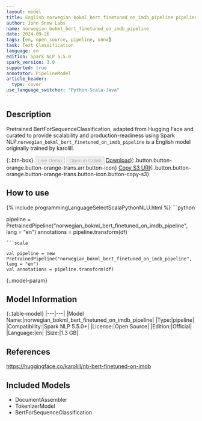 ```yaml
---
layout: model
title: English norwegian_bokml_bert_finetuned_on_imdb_pipeline pipeline BertForSequenceClassification from karolill
author: John Snow Labs
name: norwegian_bokml_bert_finetuned_on_imdb_pipeline
date: 2024-09-26
tags: [en, open_source, pipeline, onnx]
task: Text Classification
language: en
edition: Spark NLP 5.5.0
spark_version: 3.0
supported: true
annotator: PipelineModel
article_header:
  type: cover
use_language_switcher: "Python-Scala-Java"
---
```


## Description

Pretrained BertForSequenceClassification, adapted from Hugging Face and curated to provide scalability and production-readiness using Spark NLP.`norwegian_bokml_bert_finetuned_on_imdb_pipeline` is a English model originally trained by karolill.

{:.btn-box}
<button class="button button-orange" disabled>Live Demo</button>
<button class="button button-orange" disabled>Open in Colab</button>
[Download](https://s3.amazonaws.com/auxdata.johnsnowlabs.com/public/models/norwegian_bokml_bert_finetuned_on_imdb_pipeline_en_5.5.0_3.0_1727350400236.zip){:.button.button-orange.button-orange-trans.arr.button-icon}
[Copy S3 URI](s3://auxdata.johnsnowlabs.com/public/models/norwegian_bokml_bert_finetuned_on_imdb_pipeline_en_5.5.0_3.0_1727350400236.zip){:.button.button-orange.button-orange-trans.button-icon.button-copy-s3}

## How to use



<div class="tabs-box" markdown="1">
{% include programmingLanguageSelectScalaPythonNLU.html %}
```python

pipeline = PretrainedPipeline("norwegian_bokml_bert_finetuned_on_imdb_pipeline", lang = "en")
annotations =  pipeline.transform(df)   

```
```scala

val pipeline = new PretrainedPipeline("norwegian_bokml_bert_finetuned_on_imdb_pipeline", lang = "en")
val annotations = pipeline.transform(df)

```
</div>

{:.model-param}
## Model Information

{:.table-model}
|---|---|
|Model Name:|norwegian_bokml_bert_finetuned_on_imdb_pipeline|
|Type:|pipeline|
|Compatibility:|Spark NLP 5.5.0+|
|License:|Open Source|
|Edition:|Official|
|Language:|en|
|Size:|1.3 GB|

## References

https://huggingface.co/karolill/nb-bert-finetuned-on-imdb

## Included Models

- DocumentAssembler
- TokenizerModel
- BertForSequenceClassification